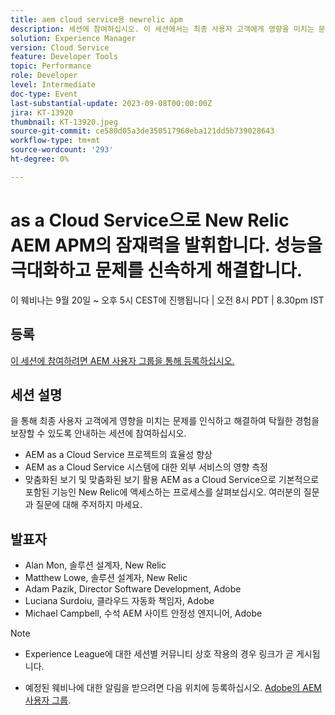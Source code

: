 ```yaml
---
title: aem cloud service용 newrelic apm
description: 세션에 참여하십시오. 이 세션에서는 최종 사용자 고객에게 영향을 미치는 문제를 인식하고 해결하여 AEM as a Cloud Service 프로젝트의 효율성 향상을 통한 탁월한 경험을 제공합니다. | AEM as a Cloud Service 시스템에 대한 외부 서비스의 영향 측정 | 맞춤형 보기를 최대한 활용합니다. AEMas a Cloud Service 에 기본적으로 포함된 기능인 New Relic에 액세스하는 프로세스에 대해 알아봅니다. 여러분의 질문과 질문에 대해 주저하지 마세요.
solution: Experience Manager
version: Cloud Service
feature: Developer Tools
topic: Performance
role: Developer
level: Intermediate
doc-type: Event
last-substantial-update: 2023-09-08T00:00:00Z
jira: KT-13920
thumbnail: KT-13920.jpeg
source-git-commit: ce580d05a3de350517960eba121dd5b739028643
workflow-type: tm+mt
source-wordcount: '293'
ht-degree: 0%

---
```



# as a Cloud Service으로 New Relic AEM APM의 잠재력을 발휘합니다. 성능을 극대화하고 문제를 신속하게 해결합니다.

이 웨비나는 9월 20일 ~ 오후 5시 CEST에 진행됩니다 | 오전 8시 PDT | 8.30pm IST

## 등록

[이 세션에 참여하려면 AEM 사용자 그룹을 통해 등록하십시오.](https://aem-augs.adobe.com/events/details/adobe-experience-manager-aem-learning-chapter-presents-harness-the-power-of-new-relic-apm-for-aem-as-a-cloud-service-boost-performance-amp-rapid-issue-fix/)

## 세션 설명

을 통해 최종 사용자 고객에게 영향을 미치는 문제를 인식하고 해결하여 탁월한 경험을 보장할 수 있도록 안내하는 세션에 참여하십시오.

* AEM as a Cloud Service 프로젝트의 효율성 향상
* AEM as a Cloud Service 시스템에 대한 외부 서비스의 영향 측정
* 맞춤화된 보기 및 맞춤화된 보기 활용 AEM as a Cloud Service으로 기본적으로 포함된 기능인 New Relic에 액세스하는 프로세스를 살펴보십시오. 여러분의 질문과 질문에 대해 주저하지 마세요.

## 발표자

* Alan Mon, 솔루션 설계자, New Relic
* Matthew Lowe, 솔루션 설계자, New Relic
* Adam Pazik, Director Software Development, Adobe
* Luciana Surdoiu, 클라우드 자동화 책임자, Adobe
* Michael Campbell, 수석 AEM 사이트 안정성 엔지니어, Adobe

>[!NOTE]
>
>* Experience League에 대한 세션별 커뮤니티 상호 작용의 경우 링크가 곧 게시됩니다.
>
>* 예정된 웨비나에 대한 알림을 받으려면 다음 위치에 등록하십시오. [Adobe의 AEM 사용자 그룹](https://aem-augs.adobe.com/).

